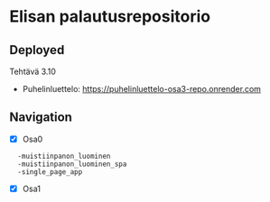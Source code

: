 # Elisan palautusrepositorio

## Deployed
Tehtävä 3.10
  - Puhelinluettelo: https://puhelinluettelo-osa3-repo.onrender.com

## Navigation
- [x] Osa0
```
  -muistiinpanon_luominen
  -muistiinpanon_luominen_spa
  -single_page_app
```
- [x] Osa1

